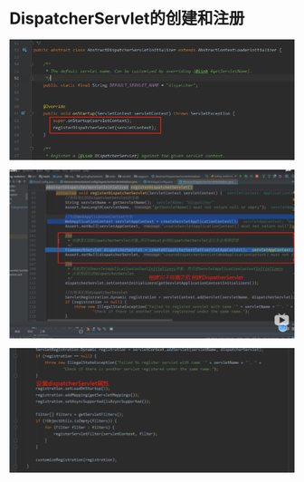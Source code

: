 # DispatcherServlet的创建和注册

![](../pics/AbstractDispatcherServletInitializer的onStartup方法.png)

![](../pics/DispatcherServlet的创建和注册01.png)

![](../pics/DispatcherServlet的创建和注册02.png)